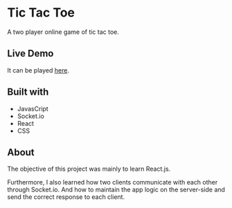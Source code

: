 # Tic Tac Toe
A two player online game of tic tac toe.

## Live Demo
It can be played [here](https://tic-tac-toe-023.herokuapp.com/).

## Built with
* JavasCript
* Socket.io
* React
* CSS

## About
The objective of this project was mainly to learn React.js.

Furthermore, I also learned how two clients communicate with each other through Socket.io. And how to maintain the app logic on the server-side and send the correct response to each client.
